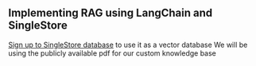 ## Implementing RAG using LangChain and SingleStore
[Sign up to SingleStore database]([https://www.singlestore.com/cloud-trial/](https://www.singlestore.com/cloud-trial/?utm_medium=referral&utm_source=pavan&utm_term=lnkdn&utm_content=vid)) to use it as a vector database
We will be using the publicly available pdf for our custom knowledge base
